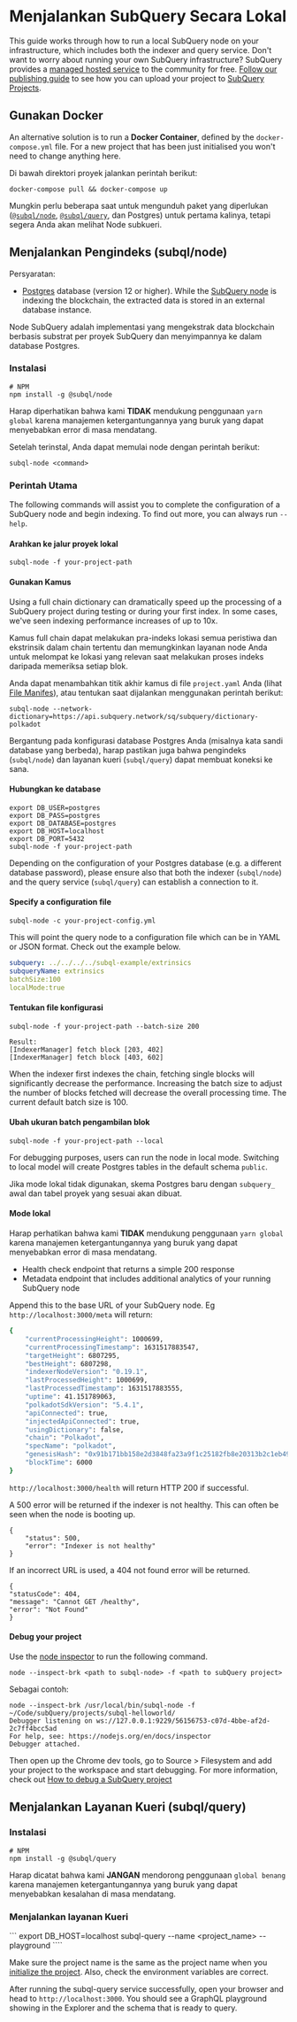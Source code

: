 # Menjalankan SubQuery Secara Lokal

This guide works through how to run a local SubQuery node on your infrastructure, which includes both the indexer and query service. Don't want to worry about running your own SubQuery infrastructure? SubQuery provides a [managed hosted service](https://explorer.subquery.network) to the community for free. [Follow our publishing guide](../publish/publish.md) to see how you can upload your project to [SubQuery Projects](https://project.subquery.network).

## Gunakan Docker

An alternative solution is to run a <strong>Docker Container</strong>, defined by the `docker-compose.yml` file. For a new project that has been just initialised you won't need to change anything here.

Di bawah direktori proyek jalankan perintah berikut:

```shell
docker-compose pull && docker-compose up
```

Mungkin perlu beberapa saat untuk mengunduh paket yang diperlukan ([`@subql/node`](https://www.npmjs.com/package/@subql/node), [`@subql/query`](https://www.npmjs.com/package/@subql/query), dan Postgres) untuk pertama kalinya, tetapi segera Anda akan melihat Node subkueri.

## Menjalankan Pengindeks (subql/node)

Persyaratan:

- [Postgres](https://www.postgresql.org/) database (version 12 or higher). While the [SubQuery node](#start-a-local-subquery-node) is indexing the blockchain, the extracted data is stored in an external database instance.

Node SubQuery adalah implementasi yang mengekstrak data blockchain berbasis substrat per proyek SubQuery dan menyimpannya ke dalam database Postgres.

### Instalasi

```shell
# NPM
npm install -g @subql/node
```

Harap diperhatikan bahwa kami **TIDAK** mendukung penggunaan `yarn global` karena manajemen ketergantungannya yang buruk yang dapat menyebabkan error di masa mendatang.

Setelah terinstal, Anda dapat memulai node dengan perintah berikut:

```shell
subql-node <command>
```

### Perintah Utama

The following commands will assist you to complete the configuration of a SubQuery node and begin indexing. To find out more, you can always run `--help`.

#### Arahkan ke jalur proyek lokal

```
subql-node -f your-project-path
```

#### Gunakan Kamus

Using a full chain dictionary can dramatically speed up the processing of a SubQuery project during testing or during your first index. In some cases, we've seen indexing performance increases of up to 10x.

Kamus full chain dapat melakukan pra-indeks lokasi semua peristiwa dan ekstrinsik dalam chain tertentu dan memungkinkan layanan node Anda untuk melompat ke lokasi yang relevan saat melakukan proses indeks daripada memeriksa setiap blok.

Anda dapat menambahkan titik akhir kamus di file `project.yaml` Anda (lihat [File Manifes](../create/manifest.md)), atau tentukan saat dijalankan menggunakan perintah berikut:

```
subql-node --network-dictionary=https://api.subquery.network/sq/subquery/dictionary-polkadot
```

Bergantung pada konfigurasi database Postgres Anda (misalnya kata sandi database yang berbeda), harap pastikan juga bahwa pengindeks (`subql/node`) dan layanan kueri (`subql/query`) dapat membuat koneksi ke sana.

#### Hubungkan ke database

```
export DB_USER=postgres
export DB_PASS=postgres
export DB_DATABASE=postgres
export DB_HOST=localhost
export DB_PORT=5432
subql-node -f your-project-path 
````

Depending on the configuration of your Postgres database (e.g. a different database password), please ensure also that both the indexer (`subql/node`) and the query service (`subql/query`) can establish a connection to it.

#### Specify a configuration file

```
subql-node -c your-project-config.yml
```

This will point the query node to a configuration file which can be in YAML or JSON format. Check out the example below.

```yaml
subquery: ../../../../subql-example/extrinsics
subqueryName: extrinsics
batchSize:100
localMode:true
```

#### Tentukan file konfigurasi

```
subql-node -f your-project-path --batch-size 200

Result:
[IndexerManager] fetch block [203, 402]
[IndexerManager] fetch block [403, 602]
```

When the indexer first indexes the chain, fetching single blocks will significantly decrease the performance. Increasing the batch size to adjust the number of blocks fetched will decrease the overall processing time. The current default batch size is 100.

#### Ubah ukuran batch pengambilan blok

```
subql-node -f your-project-path --local
```

For debugging purposes, users can run the node in local mode. Switching to local model will create Postgres tables in the default schema `public`.

Jika mode lokal tidak digunakan, skema Postgres baru dengan `subquery_` awal dan tabel proyek yang sesuai akan dibuat.


#### Mode lokal

Harap perhatikan bahwa kami **TIDAK** mendukung penggunaan `yarn global` karena manajemen ketergantungannya yang buruk yang dapat menyebabkan error di masa mendatang.

- Health check endpoint that returns a simple 200 response
- Metadata endpoint that includes additional analytics of your running SubQuery node

Append this to the base URL of your SubQuery node. Eg `http://localhost:3000/meta` will return:

```bash
{
    "currentProcessingHeight": 1000699,
    "currentProcessingTimestamp": 1631517883547,
    "targetHeight": 6807295,
    "bestHeight": 6807298,
    "indexerNodeVersion": "0.19.1",
    "lastProcessedHeight": 1000699,
    "lastProcessedTimestamp": 1631517883555,
    "uptime": 41.151789063,
    "polkadotSdkVersion": "5.4.1",
    "apiConnected": true,
    "injectedApiConnected": true,
    "usingDictionary": false,
    "chain": "Polkadot",
    "specName": "polkadot",
    "genesisHash": "0x91b171bb158e2d3848fa23a9f1c25182fb8e20313b2c1eb49219da7a70ce90c3",
    "blockTime": 6000
}
```

`http://localhost:3000/health` will return HTTP 200 if successful.

A 500 error will be returned if the indexer is not healthy. This can often be seen when the node is booting up.

```shell
{
    "status": 500,
    "error": "Indexer is not healthy"
}
```

If an incorrect URL is used, a 404 not found error will be returned.

```shell
{
"statusCode": 404,
"message": "Cannot GET /healthy",
"error": "Not Found"
}
```

#### Debug your project

Use the [node inspector](https://nodejs.org/en/docs/guides/debugging-getting-started/) to run the following command.

```shell
node --inspect-brk <path to subql-node> -f <path to subQuery project>
```

Sebagai contoh:
```shell
node --inspect-brk /usr/local/bin/subql-node -f ~/Code/subQuery/projects/subql-helloworld/
Debugger listening on ws://127.0.0.1:9229/56156753-c07d-4bbe-af2d-2c7ff4bcc5ad
For help, see: https://nodejs.org/en/docs/inspector
Debugger attached.
```
Then open up the Chrome dev tools, go to Source > Filesystem and add your project to the workspace and start debugging. For more information, check out [How to debug a SubQuery project](https://doc.subquery.network/tutorials_examples/debug-projects/)
## Menjalankan Layanan Kueri (subql/query)

### Instalasi

```shell
# NPM
npm install -g @subql/query
```

Harap dicatat bahwa kami **JANGAN** mendorong penggunaan `global benang` karena manajemen ketergantungannya yang buruk yang dapat menyebabkan kesalahan di masa mendatang.

### Menjalankan layanan Kueri
``` export DB_HOST=localhost subql-query --name <project_name> --playground ````

Make sure the project name is the same as the project name when you [initialize the project](../quickstart/quickstart.md#initialise-the-starter-subquery-project). Also, check the environment variables are correct.

After running the subql-query service successfully, open your browser and head to `http://localhost:3000`. You should see a GraphQL playground showing in the Explorer and the schema that is ready to query.
